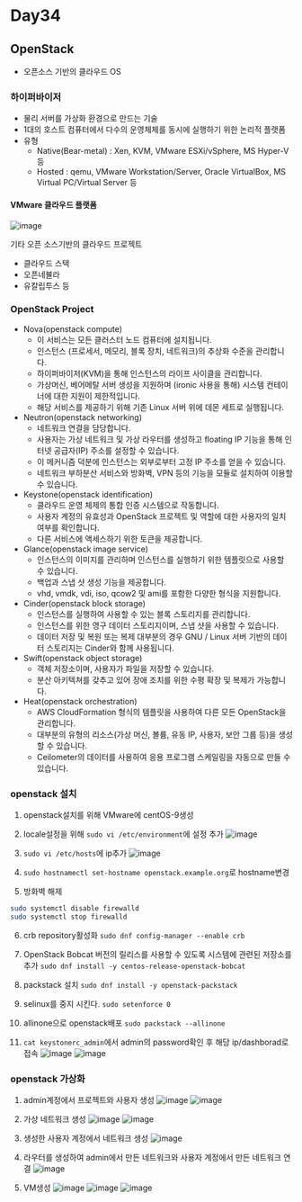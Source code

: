 # Day34

## OpenStack
- 오픈소스 기반의 클라우드 OS

### 하이퍼바이저

- 물리 서버를 가상화 환경으로 만드는 기술
- 1대의 호스트 컴퓨터에서 다수의 운영체체를 동시에 실행하기 위한 논리적 플랫폼
- 유형
  - Native(Bear-metal) : Xen, KVM, VMware ESXi/vSphere, MS Hyper-V 등
  - Hosted : qemu, VMware Workstation/Server, Oracle VirtualBox, MS Virtual PC/Virtual Server 등
 
#### VMware 클라우드 플랫폼
![image](https://github.com/JoEunSae/Metanet-Internship/assets/83803199/6c46a588-fa1f-4028-8ea9-d849f377f3b4)

기타 오픈 소스기반의 클라우드 프로젝트
- 클라우드 스택
- 오픈네뷸라
- 유칼립투스 등

### OpenStack Project
- Nova(openstack compute)
  - 이 서비스는 모든 클러스터 노드 컴퓨터에 설치됩니다.
  - 인스턴스 (프로세서, 메모리, 블록 장치, 네트워크)의 추상화 수준을 관리합니다.
  - 하이퍼바이저(KVM)을 통해 인스턴스의 라이프 사이클을 관리합니다.
  - 가상머신, 베어메탈 서버 생성을 지원하며 (ironic 사용을 통해) 시스템 컨테이너에 대한 지원이 제한적입니다.
  - 해당 서비스를 제공하기 위해 기존 Linux 서버 위에 데몬 세트로 실행됩니다.
- Neutron(openstack networking)
  - 네트워크 연결을 담당합니다.
  - 사용자는 가상 네트워크 및 가상 라우터를 생성하고 floating IP 기능을 통해 인터넷 공급자(IP) 주소를 설정할 수 있습니다.
  - 이 메커니즘 덕분에 인스턴스는 외부로부터 고정 IP 주소를 얻을 수 있습니다.
  - 네트워크 부하분산 서비스와 방화벽, VPN 등의 기능을 모듈로 설치하여 이용할 수 있습니다.
- Keystone(openstack identification)
  - 클라우드 운영 체제의 통합 인증 시스템으로 작동합니다.
  - 사용자 계정의 유효성과 OpenStack 프로젝트 및 역할에 대한 사용자의 일치 여부를 확인합니다.
  - 다른 서비스에 액세스하기 위한 토큰을 제공합니다.
- Glance(openstack image service)
  - 인스턴스의 이미지를 관리하며 인스턴스를 실행하기 위한 템플릿으로 사용할 수 있습니다.
  - 백업과 스냅 샷 생성 기능을 제공합니다.
  - vhd, vmdk, vdi, iso, qcow2 및 ami를 포함한 다양한 형식을 지원합니다.
- Cinder(openstack block storage)
  - 인스턴스를 실행하여 사용할 수 있는 블록 스토리지를 관리합니다.
  - 인스턴스를 위한 영구 데이터 스토리지이며, 스냅 샷을 사용할 수 있습니다.
  - 데이터 저장 및 복원 또는 복제 대부분의 경우 GNU / Linux 서버 기반의 데이터 스토리지는 Cinder와 함께 사용됩니다.
- Swift(openstack object storage)
  - 객체 저장소이며, 사용자가 파일을 저장할 수 있습니다.
  - 분산 아키텍쳐를 갖추고 있어 장애 조치를 위한 수평 확장 및 복제가 가능합니다.
- Heat(openstack orchestration)
  -  AWS CloudFormation 형식의 템플릿을 사용하여 다른 모든 OpenStack을 관리합니다.
  -  대부분의 유형의 리소스(가상 머신, 볼륨, 유동 IP, 사용자, 보안 그룹 등)을 생성 할 수 있습니다.
  -  Ceilometer의 데이터를 사용하여 응용 프로그램 스케일링을 자동으로 만들 수 있습니다.

### openstack 설치

1. openstack설치를 위해 VMware에 centOS-9생성

2. locale설정을 위해 `sudo vi /etc/environment`에 설정 추가
![image](https://github.com/JoEunSae/Metanet-Internship/assets/83803199/f8088757-b4ec-4f8d-92f1-7ff9858e126e)

3. `sudo vi /etc/hosts`에 ip추가
![image](https://github.com/JoEunSae/Metanet-Internship/assets/83803199/951e87a3-203a-4e5c-a402-7ad5e17979eb)

4. `sudo hostnamectl set-hostname openstack.example.org`로 hostname변경

5. 방화벽 해제
```bash
sudo systemctl disable firewalld
sudo systemctl stop firewalld
```

6. crb repository활성화 `sudo dnf config-manager --enable crb`

7. OpenStack Bobcat 버전의 릴리스를 사용할 수 있도록 시스템에 관련된 저장소를 추가 `sudo dnf install -y centos-release-openstack-bobcat`

8. packstack 설치 `sudo dnf install -y openstack-packstack`

9. selinux를 중지 시킨다. `sudo setenforce 0`

10. allinone으로 openstack배포 `sudo packstack --allinone`

11. `cat keystonerc_admin`에서 admin의 password확인 후 해당 ip/dashborad로 접속
![image](https://github.com/JoEunSae/Metanet-Internship/assets/83803199/09d96809-3f04-4163-bdab-7e66c6319f90)
![image](https://github.com/JoEunSae/Metanet-Internship/assets/83803199/f5232365-ef4b-49e0-b385-9a500d438334)

### openstack 가상화

1. admin계정에서 프로젝트와 사용자 생성
![image](https://github.com/JoEunSae/Metanet-Internship/assets/83803199/b760e842-500f-48dc-81b3-0593a75c91ea)
![image](https://github.com/JoEunSae/Metanet-Internship/assets/83803199/3c4e750b-149e-460c-9c82-2ea92b5cdfb5)

2. 가상 네트워크 생성
![image](https://github.com/JoEunSae/Metanet-Internship/assets/83803199/01f611cb-0304-4095-8ec7-e140584eb55d)
![image](https://github.com/JoEunSae/Metanet-Internship/assets/83803199/de421369-cf21-43fe-b9d5-7346e8fce8f6)


3. 생성한 사용자 계정에서 네트워크 생성
![image](https://github.com/JoEunSae/Metanet-Internship/assets/83803199/c3dc251d-8723-4d3d-bfc5-3d7d1e2794ac)

4. 라우터를 생성하여 admin에서 만든 네트워크와 사용자 계정에서 만든 네트워크 연결
![image](https://github.com/JoEunSae/Metanet-Internship/assets/83803199/21dce9d3-7f62-48ca-bd2b-ab5ccf03e34c)

5. VM생성
![image](https://github.com/JoEunSae/Metanet-Internship/assets/83803199/b4e87bc1-33b1-4e71-84af-d96a2bd28fe7)
![image](https://github.com/JoEunSae/Metanet-Internship/assets/83803199/c53ace5c-df42-473a-a17e-59c66df47667)
![image](https://github.com/JoEunSae/Metanet-Internship/assets/83803199/bdc45052-df0d-4afe-807e-cb7b56473fdc)


